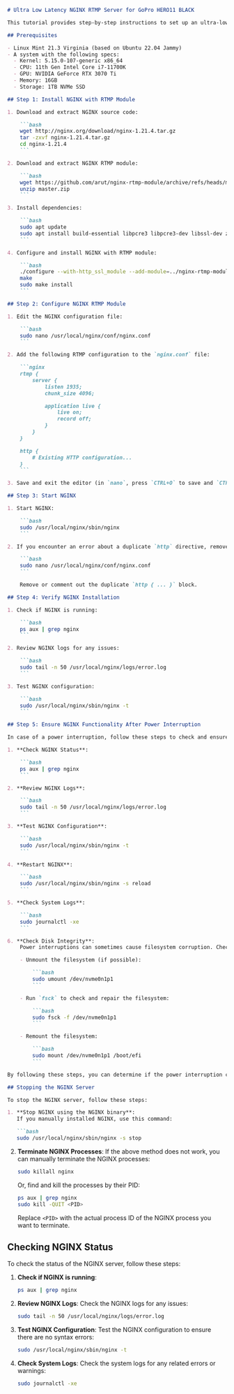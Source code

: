 
```markdown
# Ultra Low Latency NGINX RTMP Server for GoPro HERO11 BLACK

This tutorial provides step-by-step instructions to set up an ultra-low latency NGINX RTMP server on a Linux Mint system, and includes steps to ensure the server is functioning correctly after a power interruption.

## Prerequisites

- Linux Mint 21.3 Virginia (based on Ubuntu 22.04 Jammy)
- A system with the following specs:
  - Kernel: 5.15.0-107-generic x86_64
  - CPU: 11th Gen Intel Core i7-11700K
  - GPU: NVIDIA GeForce RTX 3070 Ti
  - Memory: 16GB
  - Storage: 1TB NVMe SSD

## Step 1: Install NGINX with RTMP Module

1. Download and extract NGINX source code:

    ```bash
    wget http://nginx.org/download/nginx-1.21.4.tar.gz
    tar -zxvf nginx-1.21.4.tar.gz
    cd nginx-1.21.4
    ```

2. Download and extract NGINX RTMP module:

    ```bash
    wget https://github.com/arut/nginx-rtmp-module/archive/refs/heads/master.zip
    unzip master.zip
    ```

3. Install dependencies:

    ```bash
    sudo apt update
    sudo apt install build-essential libpcre3 libpcre3-dev libssl-dev zlib1g zlib1g-dev -y
    ```

4. Configure and install NGINX with RTMP module:

    ```bash
    ./configure --with-http_ssl_module --add-module=../nginx-rtmp-module-master
    make
    sudo make install
    ```

## Step 2: Configure NGINX RTMP Module

1. Edit the NGINX configuration file:

    ```bash
    sudo nano /usr/local/nginx/conf/nginx.conf
    ```

2. Add the following RTMP configuration to the `nginx.conf` file:

    ```nginx
    rtmp {
        server {
            listen 1935;
            chunk_size 4096;

            application live {
                live on;
                record off;
            }
        }
    }

    http {
        # Existing HTTP configuration...
    }
    ```

3. Save and exit the editor (in `nano`, press `CTRL+O` to save and `CTRL+X` to exit).

## Step 3: Start NGINX

1. Start NGINX:

    ```bash
    sudo /usr/local/nginx/sbin/nginx
    ```

2. If you encounter an error about a duplicate `http` directive, remove the duplicate entry from the `nginx.conf` file.

    ```bash
    sudo nano /usr/local/nginx/conf/nginx.conf
    ```

    Remove or comment out the duplicate `http { ... }` block.

## Step 4: Verify NGINX Installation

1. Check if NGINX is running:

    ```bash
    ps aux | grep nginx
    ```

2. Review NGINX logs for any issues:

    ```bash
    sudo tail -n 50 /usr/local/nginx/logs/error.log
    ```

3. Test NGINX configuration:

    ```bash
    sudo /usr/local/nginx/sbin/nginx -t
    ```

## Step 5: Ensure NGINX Functionality After Power Interruption

In case of a power interruption, follow these steps to check and ensure NGINX functionality:

1. **Check NGINX Status**:

    ```bash
    ps aux | grep nginx
    ```

2. **Review NGINX Logs**:

    ```bash
    sudo tail -n 50 /usr/local/nginx/logs/error.log
    ```

3. **Test NGINX Configuration**:

    ```bash
    sudo /usr/local/nginx/sbin/nginx -t
    ```

4. **Restart NGINX**:

    ```bash
    sudo /usr/local/nginx/sbin/nginx -s reload
    ```

5. **Check System Logs**:

    ```bash
    sudo journalctl -xe
    ```

6. **Check Disk Integrity**:
    Power interruptions can sometimes cause filesystem corruption. Check your disk integrity as follows:

    - Unmount the filesystem (if possible):

        ```bash
        sudo umount /dev/nvme0n1p1
        ```

    - Run `fsck` to check and repair the filesystem:

        ```bash
        sudo fsck -f /dev/nvme0n1p1
        ```

    - Remount the filesystem:

        ```bash
        sudo mount /dev/nvme0n1p1 /boot/efi
        ```

By following these steps, you can determine if the power interruption caused any issues with NGINX and take the necessary actions to resolve them.

## Stopping the NGINX Server

To stop the NGINX server, follow these steps:

1. **Stop NGINX using the NGINX binary**:
   If you manually installed NGINX, use this command:

   ```bash
   sudo /usr/local/nginx/sbin/nginx -s stop
   ```

2. **Terminate NGINX Processes**:
   If the above method does not work, you can manually terminate the NGINX processes:

   ```bash
   sudo killall nginx
   ```

   Or, find and kill the processes by their PID:

   ```bash
   ps aux | grep nginx
   sudo kill -QUIT <PID>
   ```

   Replace `<PID>` with the actual process ID of the NGINX process you want to terminate.

## Checking NGINX Status

To check the status of the NGINX server, follow these steps:

1. **Check if NGINX is running**:

    ```bash
    ps aux | grep nginx
    ```

2. **Review NGINX Logs**:
   Check the NGINX logs for any issues:

    ```bash
    sudo tail -n 50 /usr/local/nginx/logs/error.log
    ```

3. **Test NGINX Configuration**:
   Test the NGINX configuration to ensure there are no syntax errors:

    ```bash
    sudo /usr/local/nginx/sbin/nginx -t
    ```

4. **Check System Logs**:
   Check the system logs for any related errors or warnings:

    ```bash
    sudo journalctl -xe
    ```
```
